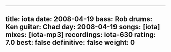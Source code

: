 
---
title: iota
date: 2008-04-19
bass:	Rob
drums:	Ken
guitar:	Chad
day: 2008-04-19
songs: [iota]
mixes: [iota-mp3]
recordings: iota-630
rating: 7.0
best: false
definitive: false
weight: 0
---
